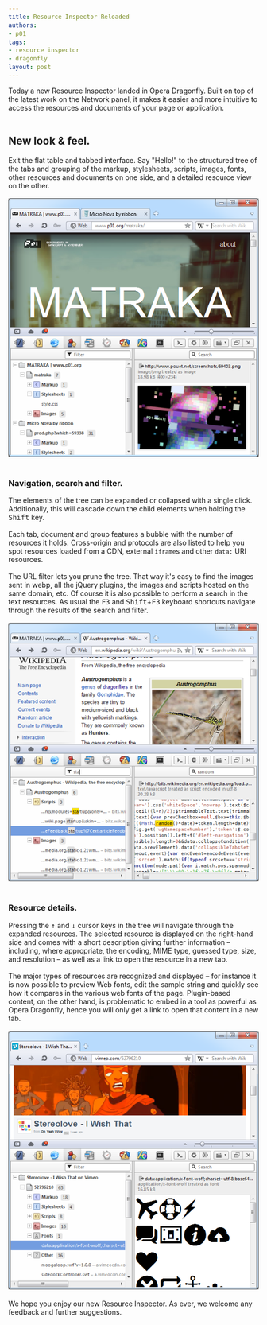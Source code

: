 ```yaml
---
title: Resource Inspector Reloaded
authors:
- p01
tags:
- resource inspector
- dragonfly
layout: post
---
```

Today a new Resource Inspector landed in Opera Dragonfly. Built on top of the latest work on the Network panel, it makes it easier and more intuitive to access the resources and documents of your page or application.<br/><br/><h2>New look &amp; feel.</h2> Exit the flat table and tabbed interface. Say &quot;Hello!&quot; to the structured tree of the tabs and grouping of the markup, stylesheets, scripts, images, fonts, other resources and documents on one side, and a detailed resource view on the other.<br/><br/><span class='imgcenter'><img alt='' src='/blog/resource-inspector-reloaded/rir_main_3.png' /></span> <br/><br/><h3>Navigation, search and filter.</h3> The elements of the tree can be expanded or collapsed with a single click. Additionally, this will cascade down the child elements when holding the <kbd>Shift</kbd> key. <br/><br/>Each tab, document and group features a bubble with the number of resources it holds. Cross-origin and protocols are also listed to help you spot resources loaded from a CDN, external <code>iframe</code>s and other <code>data:</code> URI resources. <br/><br/>The URL filter lets you prune the tree. That way it&#39;s easy to find the images sent in webp, all the jQuery plugins, the images and scripts hosted on the same domain, etc. Of course it is also possible to perform a search in the text resources. As usual the <kbd>F3</kbd> and <kbd>Shift</kbd>+<kbd>F3</kbd> keyboard shortcuts navigate through the results of the search and filter.<br/><br/><span class='imgcenter'><img alt='' src='/blog/resource-inspector-reloaded/rir_filter_search_1.png' /></span>  <br/><br/><h3>Resource details.</h3> Pressing the <kbd>↑</kbd> and <kbd>↓</kbd> cursor keys in the tree will navigate through the expanded resources. The selected resource is displayed on the right-hand side and comes with a short description giving further information – including, where appropriate, the encoding, MIME type, guessed type, size, and resolution – as well as a link to open the resource in a new tab.<br/><br/>The major types of resources are recognized and displayed – for instance it is now possible to preview Web fonts, edit the sample string and quickly see how it compares in the various web fonts of the page. Plugin-based content, on the other hand, is problematic to embed in a tool as powerful as Opera Dragonfly, hence you will only get a link to open that content in a new tab.<br/><br/><span class='imgcenter'><img alt='' src='/blog/resource-inspector-reloaded/rir_fonts_2.png' /></span> <br/><br/>We hope you enjoy our new Resource Inspector. As ever, we welcome any feedback and further suggestions.
